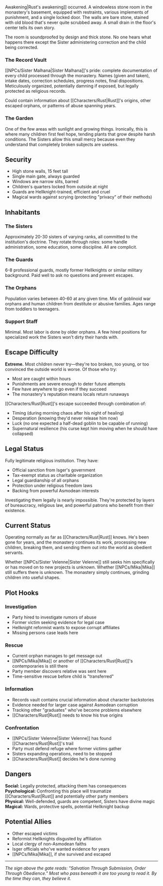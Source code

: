  Awakening|Rust's awakening]] occurred. A windowless stone room in the monastery's basement, equipped with restraints, various implements of punishment, and a single locked door. The walls are bare stone, stained with old blood that's never quite scrubbed away. A small drain in the floor's center tells its own story.

The room is soundproofed by design and thick stone. No one hears what happens there except the Sister administering correction and the child being corrected.

### The Record Vault
[[NPCs/Sister Malhana|Sister Malhana]]'s pride: complete documentation of every child processed through the monastery. Names (given and taken), intake dates, correction schedules, progress notes, final dispositions. Meticulously organized, potentially damning if exposed, but legally protected as religious records.

Could contain information about [[Characters/Rust|Rust]]'s origins, other escaped orphans, or patterns of abuse spanning years.

### The Garden
One of the few areas with sunlight and growing things. Ironically, this is where many children first feel hope, tending plants that grow despite harsh conditions. The Sisters allow this small mercy because even they understand that completely broken subjects are useless.

## Security
- High stone walls, 15 feet tall
- Single main gate, always guarded
- Windows are narrow slits, barred
- Children's quarters locked from outside at night
- Guards are Hellknight-trained, efficient and cruel
- Magical wards against scrying (protecting "privacy" of their methods)

## Inhabitants

### The Sisters
Approximately 20-30 sisters of varying ranks, all committed to the institution's doctrine. They rotate through roles: some handle administration, some education, some discipline. All are complicit.

### The Guards
6-8 professional guards, mostly former Hellknights or similar military background. Paid well to ask no questions and prevent escapes.

### The Orphans
Population varies between 40-60 at any given time. Mix of goblinoid war orphans and human children from destitute or abusive families. Ages range from toddlers to teenagers.

### Support Staff
Minimal. Most labor is done by older orphans. A few hired positions for specialized work the Sisters won't dirty their hands with.

## Escape Difficulty
**Extreme.** Most children never try—they're too broken, too young, or too convinced the outside world is worse. Of those who try:
- Most are caught within hours
- Punishments are severe enough to deter future attempts
- Few have anywhere to go even if they succeed
- The monastery's reputation means locals return runaways

[[Characters/Rust|Rust]]'s escape succeeded through combination of:
- Timing (during morning chaos after his night of healing)
- Desperation (knowing they'd never release him now)
- Luck (no one expected a half-dead goblin to be capable of running)
- Supernatural resilience (his curse kept him moving when he should have collapsed)

## Legal Status
Fully legitimate religious institution. They have:
- Official sanction from Isger's government
- Tax-exempt status as charitable organization
- Legal guardianship of all orphans
- Protection under religious freedom laws
- Backing from powerful Asmodean interests

Investigating them legally is nearly impossible. They're protected by layers of bureaucracy, religious law, and powerful patrons who benefit from their existence.

## Current Status
Operating normally as far as [[Characters/Rust|Rust]] knows. He's been gone for years, and the monastery continues its work, processing new children, breaking them, and sending them out into the world as obedient servants.

Whether [[NPCs/Sister Velenne|Sister Velenne]] still seeks him specifically or has moved on to new projects is unknown. Whether [[NPCs/Mika|Mika]] still suffers there is unknown. The monastery simply continues, grinding children into useful shapes.

## Plot Hooks

### Investigation
- Party hired to investigate rumors of abuse
- Former victim seeking evidence for legal case
- Hellknight reformist wants to expose corrupt affiliates
- Missing persons case leads here

### Rescue
- Current orphan manages to get message out
- [[NPCs/Mika|Mika]] or another of [[Characters/Rust|Rust]]'s contemporaries is still there
- Party member discovers relative was sent here
- Time-sensitive rescue before child is "transferred"

### Information
- Records vault contains crucial information about character backstories
- Evidence needed for larger case against Asmodean corruption
- Tracking other "graduates" who've become problems elsewhere
- [[Characters/Rust|Rust]] needs to know his true origins

### Confrontation
- [[NPCs/Sister Velenne|Sister Velenne]] has found [[Characters/Rust|Rust]]'s trail
- Party must defend refuge where former victims gather
- Sisters expanding operations, need to be stopped
- [[Characters/Rust|Rust]] decides he's done running

## Dangers
**Social:** Legally protected, attacking them has consequences  
**Psychological:** Confronting this place will traumatize [[Characters/Rust|Rust]] and potentially other party members  
**Physical:** Well-defended, guards are competent, Sisters have divine magic  
**Magical:** Wards, protective spells, potential Hellknight backup

## Potential Allies
- Other escaped victims
- Reformist Hellknights disgusted by affiliation
- Local clergy of non-Asmodean faiths
- Isger officials who've wanted evidence for years
- [[NPCs/Mika|Mika]], if she survived and escaped

---
*The sign above the gate reads: "Salvation Through Submission, Order Through Obedience." Most who pass beneath it are too young to read it. By the time they can, they believe it.*